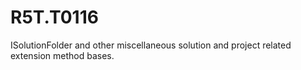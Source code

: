 # R5T.T0116
ISolutionFolder and other miscellaneous solution and project related extension method bases.

